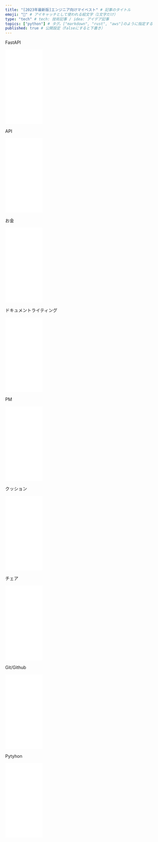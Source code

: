 ```yaml
---
title: "[2023年最新版]エンジニア向けマイベスト" # 記事のタイトル
emoji: "🐍" # アイキャッチとして使われる絵文字（1文字だけ）
type: "tech" # tech: 技術記事 / idea: アイデア記事
topics: ["python"] # タグ。["markdown", "rust", "aws"]のように指定する
published: true # 公開設定（falseにすると下書き）
---
```



FastAPI
<iframe sandbox="allow-popups allow-scripts allow-modals allow-forms allow-same-origin" style="width:120px;height:240px;" marginwidth="0" marginheight="0" scrolling="no" frameborder="0" src="//rcm-fe.amazon-adsystem.com/e/cm?lt1=_blank&bc1=000000&IS2=1&bg1=FFFFFF&fc1=000000&lc1=0000FF&t=takashi002009-22&language=ja_JP&o=9&p=8&l=as4&m=amazon&f=ifr&ref=as_ss_li_til&asins=4798177229&linkId=9f4ac51360c13cc56d6215de76f782e7"></iframe>

API
<iframe sandbox="allow-popups allow-scripts allow-modals allow-forms allow-same-origin" style="width:120px;height:240px;" marginwidth="0" marginheight="0" scrolling="no" frameborder="0" src="//rcm-fe.amazon-adsystem.com/e/cm?lt1=_blank&bc1=000000&IS2=1&bg1=FFFFFF&fc1=000000&lc1=0000FF&t=takashi002009-22&language=ja_JP&o=9&p=8&l=as4&m=amazon&f=ifr&ref=as_ss_li_til&asins=4839979391&linkId=bf197859406f95b1448ce4965f05c349"></iframe>

お金
<iframe sandbox="allow-popups allow-scripts allow-modals allow-forms allow-same-origin" style="width:120px;height:240px;" marginwidth="0" marginheight="0" scrolling="no" frameborder="0" src="//rcm-fe.amazon-adsystem.com/e/cm?lt1=_blank&bc1=000000&IS2=1&bg1=FFFFFF&fc1=000000&lc1=0000FF&t=takashi002009-22&language=ja_JP&o=9&p=8&l=as4&m=amazon&f=ifr&ref=as_ss_li_til&asins=442612834X&linkId=f823de4a013b8f3d421904ec8e0527a5"></iframe>

ドキュメントライティング
<iframe sandbox="allow-popups allow-scripts allow-modals allow-forms allow-same-origin" style="width:120px;height:240px;" marginwidth="0" marginheight="0" scrolling="no" frameborder="0" src="//rcm-fe.amazon-adsystem.com/e/cm?lt1=_blank&bc1=000000&IS2=1&bg1=FFFFFF&fc1=000000&lc1=0000FF&t=takashi002009-22&language=ja_JP&o=9&p=8&l=as4&m=amazon&f=ifr&ref=as_ss_li_til&asins=4800590833&linkId=ae2515358a996a3c00978d5384e45660"></iframe>

PM
<iframe sandbox="allow-popups allow-scripts allow-modals allow-forms allow-same-origin" style="width:120px;height:240px;" marginwidth="0" marginheight="0" scrolling="no" frameborder="0" src="//rcm-fe.amazon-adsystem.com/e/cm?lt1=_blank&bc1=000000&IS2=1&bg1=FFFFFF&fc1=000000&lc1=0000FF&t=takashi002009-22&language=ja_JP&o=9&p=8&l=as4&m=amazon&f=ifr&ref=as_ss_li_til&asins=4774179515&linkId=6134a83ad7661c23ea7dd92467914b85"></iframe>

クッション
<iframe sandbox="allow-popups allow-scripts allow-modals allow-forms allow-same-origin" style="width:120px;height:240px;" marginwidth="0" marginheight="0" scrolling="no" frameborder="0" src="//rcm-fe.amazon-adsystem.com/e/cm?lt1=_blank&bc1=000000&IS2=1&bg1=FFFFFF&fc1=000000&lc1=0000FF&t=takashi002009-22&language=ja_JP&o=9&p=8&l=as4&m=amazon&f=ifr&ref=as_ss_li_til&asins=B0BLBZHBF6&linkId=31a4578d1c7139c8f7e8f67c7a2810fb"></iframe>

チェア
<iframe sandbox="allow-popups allow-scripts allow-modals allow-forms allow-same-origin" style="width:120px;height:240px;" marginwidth="0" marginheight="0" scrolling="no" frameborder="0" src="//rcm-fe.amazon-adsystem.com/e/cm?lt1=_blank&bc1=000000&IS2=1&bg1=FFFFFF&fc1=000000&lc1=0000FF&t=takashi002009-22&language=ja_JP&o=9&p=8&l=as4&m=amazon&f=ifr&ref=as_ss_li_til&asins=B0BX5K2TWT&linkId=b712a8e1c84eb14aad8243be3e373966"></iframe>

Git/Github
<iframe sandbox="allow-popups allow-scripts allow-modals allow-forms allow-same-origin" style="width:120px;height:240px;" marginwidth="0" marginheight="0" scrolling="no" frameborder="0" src="//rcm-fe.amazon-adsystem.com/e/cm?lt1=_blank&bc1=000000&IS2=1&bg1=FFFFFF&fc1=000000&lc1=0000FF&t=takashi002009-22&language=ja_JP&o=9&p=8&l=as4&m=amazon&f=ifr&ref=as_ss_li_til&asins=4295013617&linkId=486d9d4ded104a9e58b4a653224750c0"></iframe>

Pytyhon
<iframe sandbox="allow-popups allow-scripts allow-modals allow-forms allow-same-origin" style="width:120px;height:240px;" marginwidth="0" marginheight="0" scrolling="no" frameborder="0" src="//rcm-fe.amazon-adsystem.com/e/cm?lt1=_blank&bc1=000000&IS2=1&bg1=FFFFFF&fc1=000000&lc1=0000FF&t=takashi002009-22&language=ja_JP&o=9&p=8&l=as4&m=amazon&f=ifr&ref=as_ss_li_til&asins=4046057548&linkId=c2fb391ad2ee19dfc5dc1f1500153471"></iframe>